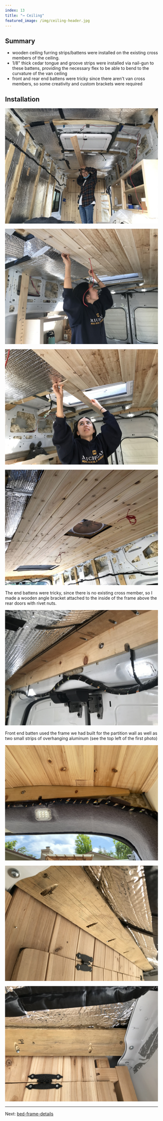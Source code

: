 ```yaml
---
index: 13
title: "→ Ceiling"
featured_image: /img/ceiling-header.jpg
---
```


## Summary
- wooden ceiling furring strips/battens were installed on the existing cross members of the ceiling. 
- 1/8" thick cedar tongue and groove strips were installed via nail-gun to these battens, providing the necessary flex to be able to bend to the curvature of the van ceiling
- front and rear end battens were tricky since there aren't van cross members, so some creativity and custom brackets were required 

## Installation 

![2021-04-07 16-55-34 (2)](img/2021-04-07%2016-55-34%20(2).jpeg)

![ceiling-1](img/ceiling-1.jpeg)

![2021-04-08 16-32-07](img/2021-04-08%2016-32-07.jpeg)


![ceiling-2](img/ceiling-2.jpeg)

The end battens were tricky, since there is no existing cross member, so I made a wooden angle bracket attached to the inside of the frame above the rear doors with rivet nuts.

![2021-04-08 11-45-09](img/2021-04-08%2011-45-09.jpeg)


Front end batten used the frame we had built for the partition wall as well as two small strips of overhanging aluminum (see the top left of the first photo)

![ceiling-3](img/ceiling-3.jpg)


![2021-04-06 13-03-59](img/2021-04-06%2013-03-59.jpeg)

![2021-04-06 13-03-44](img/2021-04-06%2013-03-44.jpeg)

---

Next:  [bed-frame-details](bed-frame-details.md)
